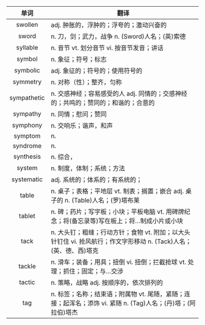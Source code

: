 |单词|翻译  |
|:--:|--| 
|	swollen  		|		adj. 肿胀的，浮肿的；浮夸的；激动兴奋的	|		
|	sword  		|		n. 刀，剑；武力，战争 n. (Sword)人名；(英)索德	|		
|	syllable  		|		n. 音节 vt. 划分音节 vi. 按音节发音；讲话	|		
|	symbol  		|		n. 象征；符号；标志	|		
|	symbolic  		|		adj. 象征的；符号的；使用符号的	|		
|	symmetry  		|		n. 对称（性）；整齐，匀称	|		
|	sympathetic  		|		n. 交感神经；容易感受的人 adj. 同情的；交感神经的；共鸣的；赞同的；和谐的；合意的	|		
|	sympathy  		|		n. 同情；慰问；赞同	|		
|	symphony  		|		n. 交响乐；谐声，和声	|		
|	symptom  		|		n. 	|		
|	syndrome  		|		n. 	|		
|	synthesis  		|		n. 综合，	|		
|	system  		|		n. 制度，体制；系统；方法	|		
|	systematic  		|		adj. 系统的；体系的；有系统的；	|		
|	table  		|		n. 桌子；表格；平地层 vt. 制表；搁置；嵌合 adj. 桌子的 n. (Table)人名；(罗)塔布莱	|		
|	tablet  		|		n. 碑；药片；写字板；小块；平板电脑 vt. 用碑牌纪念；将(备忘录等)写在板上；将…制成小片或小块	|		
|	tack  		|		n. 大头钉；粗缝；行动方针；食物 vt. 附加；以大头针钉住 vi. 抢风航行；作文字形移动 n. (Tack)人名；(英、德、西)塔克	|		
|	tackle  		|		n. 滑车；装备；用具；扭倒 vi. 扭倒；拦截抢球 vt. 处理；抓住；固定；与…交涉	|		
|	tactic  		|		n. 策略，战略 adj. 按顺序的，依次排列的	|		
|	tag  		|		n. 标签；名称；结束语；附属物 vt. 尾随，紧随；连接；起浑名；添饰 vi. 紧随 n. (Tag)人名；(丹)塔；(阿拉伯)塔杰	|		
